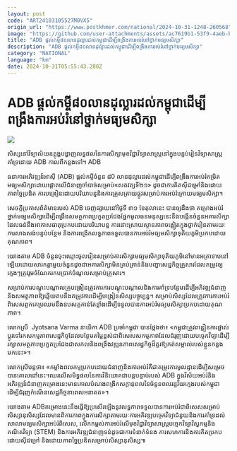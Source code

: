 ```yaml
---
layout: post
code: "ART24103105527M0VX5"
origin_url: "https://www.postkhmer.com/national/2024-10-31-1248-260568"
image: "https://github.com/user-attachments/assets/ac7619b1-53f9-4aeb-bfea-735ff9e4ff7e"
title: "ADB ផ្ដល់​កម្ចី​៨០​លាន​ដុល្លារ​ដល់​កម្ពុជា​ដើម្បី​ពង្រឹង​ការអប់រំ​នៅ​ថ្នាក់​មធ្យម​សិក្សា"
description: "​​ADB ផ្ដល់​កម្ចី​៨០​លាន​ដុល្លារ​ដល់​កម្ពុជា​ដើម្បី​ពង្រឹង​ការអប់រំ​នៅ​ថ្នាក់​មធ្យម​សិក្សា​"
category: "NATIONAL"
language: "km"
date: 2024-10-31T05:55:43.280Z
---
```


# ADB ផ្ដល់​កម្ចី​៨០​លាន​ដុល្លារ​ដល់​កម្ពុជា​ដើម្បី​ពង្រឹង​ការអប់រំ​នៅ​ថ្នាក់​មធ្យម​សិក្សា

![](https://github.com/user-attachments/assets/4d392e99-7556-41c2-b66a-b2cbffbae2a9)

សិស្ស​នៅ​វិទ្យាល័យ​ឧត្តុង្គ​បង្ហាញ​លទ្ធផល​នៃ​ការ​សិក្សា​មុខវិជ្ជា​វិទ្យាសាស្ត្រ​នៅ​ក្នុង​បន្ទប់​រៀន​វិទ្យាសាស្ត្រ​គាំទ្រ​ដោយ ADB កាល​ពី​កន្លង​ទៅ។ ADB

ធនាគារ​អភិវឌ្ឍន៍​អាស៊ី (ADB)​ ផ្ដល់​កម្ចី​ចំនួន​ ៨0 លាន​ដុល្លារ​ដល់​កម្ពុជា​ដើម្បី​ពង្រឹង​ការ​អប់រំ​កម្រិត​មធ្យម​សិក្សា​ដោយ​ផ្តោត​លើ​ជំនាញ​ចាំ​បាច់​សម្រាប់​ «សតវត្សទី២១» ដូចជា​ការ​គិត​ស៊ីជម្រៅ​និង​ដោយ​ភាព​ច្នៃប្រឌិត ការ​បង្រៀន​ដោយ​បរិយាបន្ន​និង​ការ​ត្រួស​ត្រាយ​ផ្លូវ​សម្រាប់​ការ​អប់រំ​ក្រោយ​មធ្យម​សិក្សា។

សេចក្ដី​ប្រកាស​ព័ត៌មាន​របស់​ ADB ចេញ​ផ្សាយ​នៅ​ថ្ងៃ​ទី​ ៣១​ ខែតុលា​នេះ​ បាន​ឲ្យ​ដឹង​ថា គម្រោង​អប់រំ​ថ្នាក់​មធ្យម​សិក្សា​ដើម្បី​ពង្រឹង​សមត្ថភាព​ប្រកួត​ប្រជែង​ផ្នែក​មូលធន​មនុស្ស​នេះ​នឹង​បង្កើន​ចំនួន​អគារសិក្សា​ដែល​ធន់​នឹង​អាកាសធាតុ​ប្រកប​ដោយ​បរិយាបន្ន ការ​ដោះស្រាយ​ស្ថានភាព​ចង្អៀត​ក្នុង​ថ្នាក់​រៀន​តាម​រយៈ​ការ​សាង​សង់​បន្ទប់​បន្ថែម និង​ការ​ពង្រីក​លទ្ធភាព​ទទួល​បាន​ការ​អប់រំ​មធ្យម​សិក្សា​ទុតិយភូមិ​ប្រកប​ដោយ​គុណភាព។

យោង​តាម​ ADB ចំនួន​ចុះ​ឈ្មោះ​ចូល​រៀន​សម្រាប់​ការ​សិក្សា​មធ្យម​សិក្សា​ទុតិយភូមិ​នៅ​មាន​អត្រា​ទាប​នៅ​ឡើយ​ ដោយសារ​កត្តា​មួយ​ចំនួន​ដូចជា​អគារសិក្សា​មិន​គ្រប់​គ្រាន់​និង​បញ្ហា​សេដ្ឋកិច្ច​គ្រួសារ​ដែល​តម្រូវ​ឲ្យ​ក្មេងៗ​ត្រូវ​រួម​ចំណែក​រក​ប​ប្រាក់​ចំណូល​សម្រាប់​គ្រួសារ។

សម្រាប់​ការ​បណ្ដុះ​បណ្ដាល​គ្រូ​បង្រៀន​ត្រូវ​ការ​ការ​បណ្តុះបណ្តាល​និង​ការ​គាំទ្រ​បន្ថែម​ដើម្បី​អភិវឌ្ឍ​ជំនាញ​និង​សមត្ថភាព​ឱ្យ​ឆ្លើយ​តប​នឹង​តម្រូវការ​ដើម្បី​បង្រៀន​សិស្ស​បច្ចុប្បន្ន។ សម្រាប់​សិស្ស​ដែល​ត្រូវការ​ការ​អប់រំ​ពិសេស​ ពួក​គេ​ប្រឈម​នឹង​ឧបសគ្គ​កាន់តែ​ខ្លាំង​ដើម្បី​ទទួល​បាន​ការ​អប់រំ​មធ្យម​សិក្សា​ប្រកប​ដោយ​គុណភាព។

លោកស្រី  Jyotsana Varma នាយិកា​ ADB ​ប្រចាំ​កម្ពុជា បាន​ថ្លែង​ថា៖ «កម្ពុជា​ត្រូវ​ពន្លឿន​ការ​ផ្លាស់​ប្តូរ​ទៅ​រក​សកម្មភាព​សេដ្ឋកិច្ច​ដែល​បន្ថែម​តម្លៃ​ខ្ពស់​ ជាពិសេស​សកម្មភាព​ដែល​ជំរុញ​ដោយ​បច្ចេកវិទ្យា​ដើម្បី​រក្សា​សមត្ថភាព​ប្រកួត​ប្រជែង​ជា​សកល​និង​ពង្រឹង​វឌ្ឍនភាព​សេដ្ឋកិច្ច​ដ៏​គួរ​ឱ្យ​កត់​សម្គាល់​របស់​ខ្លួន​កន្លង​មក​នេះ»។ 

លោក​ស្រី​បន្ត​ថា៖ «កម្លាំង​ពលកម្ម​ប្រកប​ដោយ​ជំនាញ​និង​ការអប់រំ​គឺ​ជា​តម្រូវ​ការ​មូលដ្ឋាន​ដើម្បី​សម្រេច​បាន​គោលដៅ​នេះ។​ ឈរ​លើ​សមិទ្ធផល​នៃ​ការ​វិនិយោគ​ជា​បន្ត​បន្ទាប់​របស់​ ADB ក្នុង​វិស័យ​អប់រំ​និង​អភិវឌ្ឍន៍​ជំនាញ​គម្រោង​នេះ​មាន​គោល​បំណង​ពង្រីក​សក្ដានុពល​នៃ​ចំនួន​ពលរដ្ឋ​វ័យក្មេង​របស់​កម្ពុជា​ដើម្បី​ជំរុញ​កំណើន​សេដ្ឋកិច្ច​នា​ពេល​អនាគត»។

យោង​តាម​ ADB ​គម្រោង​នេះ​នឹង​ធ្វើ​ឱ្យ​ប្រសើរ​ឡើង​នូវ​លទ្ធភាព​ទទួល​បាន​ការ​អប់រំ​ជាពិសេស​សម្រាប់​សិស្សានុសិស្ស​ដែល​មាន​ពិការភាព​ក្នុង​ការសិក្សា​តាម​រយៈ​ការ​អភិវឌ្ឍ​បច្ចេកវិទ្យា​ជំនួយ​និង​ការ​គាំទ្រ​ដល់​សាលា​មធ្យម​សិក្សា​អប់រំ​ពិសេស, លើក​កម្ពស់​ការអប់រំ​លើ​មុខវិជ្ជា​វិទ្យាសាស្ត្រ​បច្ចេកវិទ្យា​វិស្វកម្ម​និង​គណិតវិទ្យា (STEM) និង​ការ​អភិវឌ្ឍ​ជំនាញ​ទន់​ដូចជា​ការ​ទំនាក់​ទំនង​ ការ​សហការ​និង​ការ​គិត​ប្រកប​ដោយ​ស៊ីជម្រៅ និង​ដោយ​ភាព​ច្នៃ​ប្រឌិត​សម្រាប់​សិស្សានុសិស្ស៕